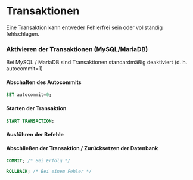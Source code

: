 # Transaktionen
Eine Transaktion kann entweder Fehlerfrei sein oder vollständig fehlschlagen.
### Aktivieren der Transaktionen (MySQL/MariaDB)
Bei MySQL / MariaDB sind Transaktionen standardmäßig deaktiviert (d. h. autocommit=1)
#### Abschalten des Autocommits
```SQL
SET autocommit=0;
```
#### Starten der Transaktion
```SQL
START TRANSACTION;
```

#### Ausführen der Befehle

#### Abschließen der Transaktion / Zurücksetzen der Datenbank
```SQL
COMMIT; /* Bei Erfolg */

ROLLBACK; /* Bei einem Fehler */
```
